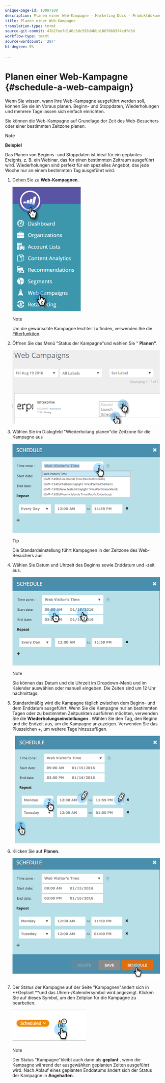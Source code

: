 ```yaml
---
unique-page-id: 10097100
description: Planen einer Web-Kampagne - Marketing Docs - Produktdokumentation
title: Planen einer Web-Kampagne
translation-type: tm+mt
source-git-commit: 47b2fee7d146c3dc558d4bbb10070683f4cdfd3d
workflow-type: tm+mt
source-wordcount: '297'
ht-degree: 0%

---
```



# Planen einer Web-Kampagne {#schedule-a-web-campaign}

Wenn Sie wissen, wann Ihre Web-Kampagne ausgeführt werden soll, können Sie sie im Voraus planen. Beginn- und Stoppdaten, Wiederholungen und mehrere Tage lassen sich einfach einrichten.

Sie können die Web-Kampagne auf Grundlage der Zeit des Web-Besuchers oder einer bestimmten Zeitzone planen.

>[!NOTE]
>
>**Beispiel**
>
>Das Planen von Beginns- und Stoppdaten ist ideal für ein geplantes Ereignis, z. B. ein Webinar, das für einen bestimmten Zeitraum ausgeführt wird. Wiederholungen sind perfekt für ein spezielles Angebot, das jede Woche nur an einem bestimmten Tag ausgeführt wird.

1. Gehen Sie zu **Web-Kampagnen**.

   ![](assets/image2016-8-18-16-3a38-3a47.png)

   >[!NOTE]
   >
   >Um die gewünschte Kampagne leichter zu finden, verwenden Sie die [Filterfunktion](filter-web-campaigns.md).

1. Öffnen Sie das Menü &quot;Status der Kampagne&quot;und wählen Sie &quot; **Planen&quot;**.

   ![](assets/image2016-8-18-16-3a41-3a45.png)

1. Wählen Sie im Dialogfeld &quot;Wiederholung planen&quot;die Zeitzone für die Kampagne aus

   ![](assets/image2016-1-14-8-3a14-3a20.png)

   >[!TIP]
   >
   >Die Standardeinstellung führt Kampagnen in der Zeitzone des Web-Besuchers aus.

1. Wählen Sie Datum und Uhrzeit des Beginns sowie Enddatum und -zeit aus.

   ![](assets/image2016-1-14-8-3a16-3a12.png)

   >[!NOTE]
   >
   >Sie können das Datum und die Uhrzeit im Dropdown-Menü und im Kalender auswählen oder manuell eingeben. Die Zeiten sind um 12 Uhr nachmittags.

1. Standardmäßig wird die Kampagne täglich zwischen dem Beginn- und dem Enddatum ausgeführt. Wenn Sie die Kampagne nur an bestimmten Tagen oder zu bestimmten Zeitpunkten ausführen möchten, verwenden Sie die **Wiederholungseinstellungen** . Wählen Sie den Tag, den Beginn und die Endzeit aus, um die Kampagne anzuzeigen. Verwenden Sie das Pluszeichen +, um weitere Tage hinzuzufügen.

   ![](assets/image2016-1-14-8-3a19-3a37.png)

1. Klicken Sie auf **Planen**.

   ![](assets/image2016-1-14-8-3a27-3a55.png)

1. Der Status der Kampagne auf der Seite &quot;Kampagnen&quot;ändert sich in **Geplant **und das Uhren-/Kalendersymbol wird angezeigt. Klicken Sie auf dieses Symbol, um den Zeitplan für die Kampagne zu bearbeiten.

   ![](assets/image2016-1-14-8-3a27-3a32.png)

   >[!NOTE]
   >
   >Der Status &quot;Kampagne&quot;bleibt auch dann als **geplant** , wenn die Kampagne während der ausgewählten geplanten Zeiten ausgeführt wird. Nach Ablauf eines geplanten Enddatums ändert sich der Status der Kampagne in **Angehalten**.

